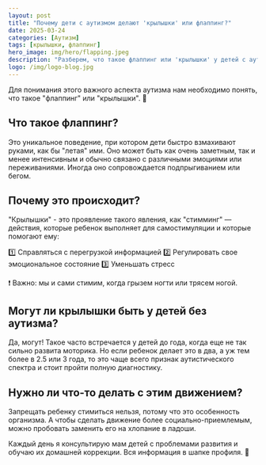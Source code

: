 ```yaml
---
layout: post
title: "Почему дети с аутизмом делают 'крылышки' или флаппинг?"
date: 2025-03-24
categories: [Аутизм]
tags: [крылышки, флаппинг]
hero_image: img/hero/flapping.jpeg
description: "Разберем, что такое флаппинг или 'крылышки' у детей с аутизмом, почему это происходит и как правильно реагировать на такое поведение."
logo: /img/logo-blog.jpg
---
```


Для понимания этого важного аспекта аутизма нам необходимо понять, что такое "флаппинг" или "крылышки". 👐

## Что такое флаппинг?

Это уникальное поведение, при котором дети быстро взмахивают руками, как бы "летая" ими. Оно может быть как очень заметным, так и менее интенсивным и обычно связано с различными эмоциями или переживаниями. Иногда оно сопровождается подпрыгиванием или бегом.

## Почему это происходит?

"Крылышки" - это проявление такого явления, как "стимминг" — действия, которые ребенок выполняет для самостимуляции и которые помогают ему:

1️⃣ Справляться с перегрузкой информацией
2️⃣ Регулировать свое эмоциональное состояние
3️⃣ Уменьшать стресс

❗️ Важно: мы и сами стимим, когда грызем ногти или трясем ногой.

## Могут ли крылышки быть у детей без аутизма?

Да, могут! Такое часто встречается у детей до года, когда еще не так сильно развита моторика. Но если ребенок делает это в два, а уж тем более в 2.5 или 3 года, то это чаще всего признак аутистического спектра и стоит пройти полную диагностику.

## Нужно ли что-то делать с этим движением?

Запрещать ребенку стимиться нельзя, потому что это особенность организма. А чтобы сделать движение более социально-приемлемым, можно пробовать заменить его на хлопание в ладоши.

Каждый день я консультирую мам детей с проблемами развития и обучаю их домашней коррекции. Вся информация в шапке профиля. 💫 